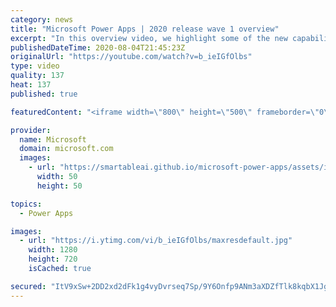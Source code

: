 ```yaml
---
category: news
title: "Microsoft Power Apps | 2020 release wave 1 overview"
excerpt: "In this overview video, we highlight some of the new capabilities included in the latest update to Microsoft Power Apps.      Here are the capabilities covered:     UI enhancements       • Save is always visible       • Chart formatting  Grid user experience enhancements       • Conditional search  "
publishedDateTime: 2020-08-04T21:45:23Z
originalUrl: "https://youtube.com/watch?v=b_ieIGfOlbs"
type: video
quality: 137
heat: 137
published: true

featuredContent: "<iframe width=\"800\" height=\"500\" frameborder=\"0\" src=\"https://www.youtube.com/embed/b_ieIGfOlbs\" allow=\"accelerometer; autoplay; encrypted-media; gyroscope; picture-in-picture\" allowfullscreen></iframe>"

provider:
  name: Microsoft
  domain: microsoft.com
  images:
    - url: "https://smartableai.github.io/microsoft-power-apps/assets/images/organizations/microsoft.com-50x50.jpg"
      width: 50
      height: 50

topics:
  - Power Apps

images:
  - url: "https://i.ytimg.com/vi/b_ieIGfOlbs/maxresdefault.jpg"
    width: 1280
    height: 720
    isCached: true

secured: "ItV9xSw+2DD2xd2dFk1g4vyDvrseq7Sp/9Y6Onfp9ANm3aXDZfTlk8kqbX1JgBbpO3mjZsenPForz1jwfwyIkf4U6b7R+T6qPbmqkF1l7z449Pbxx8ZdnMbq0G/K8c5vEDys8zezb9IOiDWPDL/K+83F7QyZMyVwdv8LNG2m+9hsLb0SV9yVl2mPxJkW/25BBfyJjsvMpjmFrOl6hD+OBdYMuj/s8PkvD34Jhj1ql+8Jog8eF2ZwhclpJ4hbEAxtNb++JP7w8ss98qzinzF3oUqhvqso0Wy4XKv4osQibYHZFQvgpcGNUCMdE65JzFcie7c3SLzSwGboJq1kGHgBxF+ASqXiXsfBMnvvyF5KnikNCGcsJiwi5d3EXjuWzRVVyUWv0C8srbBnmbCvQTCGjJtp4Ie4cBL1kJ3xZICQR+zsjKFpdkp3mmou/3ZaVZRE;tt5d2WaCHeTNWtfDKiHx4w=="
---
```



